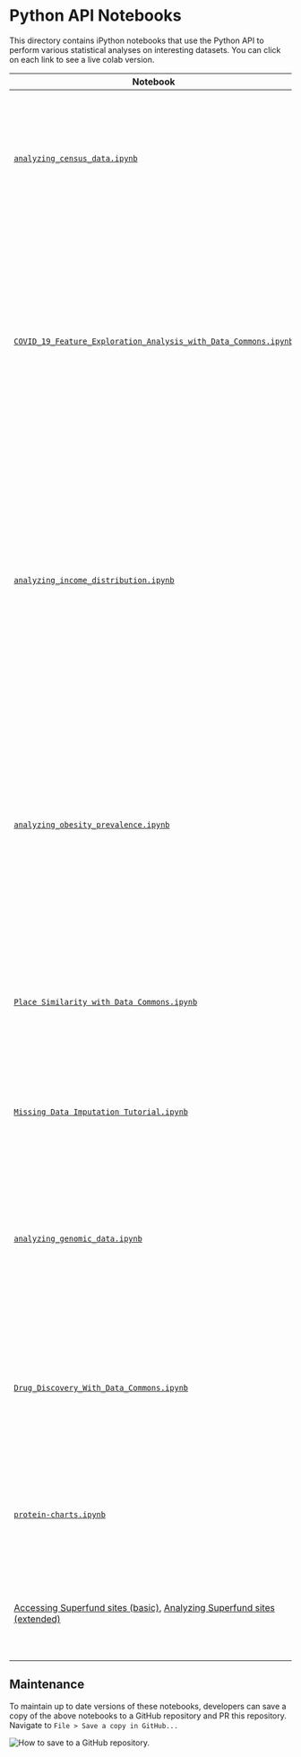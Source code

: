 # Python API Notebooks

This directory contains iPython notebooks that use the Python API to
perform various statistical analyses on interesting datasets. You can click on
each link to see a live colab version.

Notebook | Description
-------- | -----------
[`analyzing_census_data.ipynb`](https://colab.research.google.com/drive/1wYohDirOgVxvmL0d-oJRWdD6AXfAX_w1)           | A notebook that analyzes the relationship between population size and median age for each State, County, and City in the United States.
[`COVID_19_Feature_Exploration_Analysis_with_Data_Commons.ipynb`](https://colab.research.google.com/drive/1LLteGjXifwSsD-YsGwBnI-i96G777Q7j)   | A notebook that explores how COVID-19 cases trends differ across different counties, and examines hundreds of variables across dozens of sources to see which variables are potentially correlated with COVID-19 mortality rate.
[`analyzing_income_distribution.ipynb`](https://colab.research.google.com/drive/1lyxb5gdD_YHKxNXLmD0poBU3G8bokWZ7)   | A notebook that plots the distribution of income using statistics provided by the 2017 [American Community Survey](https://www.census.gov/programs-surveys/acs). The final result is a histogram charting the number of individuals in income brackets ranging from "0 to 10,000USD" up to "Above 200,000USD".
[`analyzing_obesity_prevalence.ipynb`](https://colab.research.google.com/drive/1_oZYWrrwO80DBaW0rIirTYHlfHCibXxY)    | A notebook that analyzes the relationship between prevalence of obesity in 500 US Cities (as provided by the [CDC Wonder](https://wonder.cdc.gov/) dataset) to health and socio-economic indicators such as prevalence of high blood pressure and poverty rate.
[`Place Similarity with Data Commons.ipynb`](https://colab.research.google.com/drive/1t7dFDSpCT16QDkNuD933QgLUL9BOdCAS) | A notebook that identifies similar places given a place and one or more statistical variables from Data Commons.
[`Missing Data Imputation Tutorial.ipynb`](https://colab.research.google.com/drive/1S_rMCyRsgygd8sV-r8aLRPcKwZPFcEGb) | A notebook that analyzes the different types of time series holes and different methods of imputing those holes.
[`analyzing_genomic_data.ipynb`](https://colab.research.google.com/drive/1Io7EDr4LjfPLl_l2JYY8__WbfitfNlOf) | A notebook that analyzes genetic variants within RUNX1 (provided by multiple datasets from UCSC Genome Browser, NCBI/gene, and ClinVar).
[`Drug_Discovery_With_Data_Commons.ipynb`](https://colab.research.google.com/drive/1dSKYiRMn3mbDsInorQzYM0yk7sqv6fIV) | A notebook performing drug discovery by identifying novel applications of previously approved drugs using Biomedical Data Commons.
[`protein-charts.ipynb`](https://colab.research.google.com/drive/1Kh-ufqobdChZ2qQgEY0rdPA2_DBmOiSG) | A notebook summarizing various protein properties and interactions using graphical visualizations.
[Accessing Superfund sites (basic)](Accessing_Superfund_data_from_Data_Commons.ipynb), [Analyzing Superfund sites (extended)](Analyzing_SuperfundSites_with_Data_Commons.ipynb) | Notebooks that illustrate access and analysis of [Superfund sites](https://en.wikipedia.org/wiki/List_of_Superfund_sites) data in Data Commons.

## Maintenance

To maintain up to date versions of these notebooks, developers can save a copy
of the above notebooks to a GitHub repository and PR this repository. Navigate
to `File > Save a copy in GitHub...`

![How to save to a GitHub repository.](https://user-images.githubusercontent.com/4650701/62900477-10787680-bd0f-11e9-84d0-ee69f8c17df9.png)

